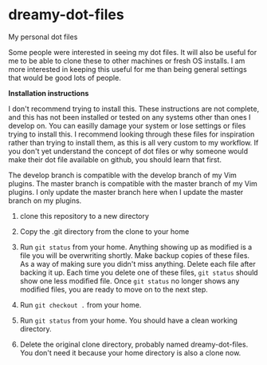 # dreamy-dot-files
My personal dot files

Some people were interested in seeing my dot files. It will also be useful for me to be able to clone these to other machines or fresh OS installs. I am more interested in keeping this useful for me than being general settings that would be good lots of people.

<b>Installation instructions</b>

I don't recommend trying to install this. These instructions are not complete, and this has not been installed or tested on any systems other than ones I develop on. You can easilly damage your system or lose settings or files trying to install this. I recommend looking through these files for inspiration rather than trying to install them, as this is all very custom to my workflow. If you don't yet understand the concept of dot files or why someone would make their dot file available on github, you should learn that first.

The develop branch is compatible with the develop branch of my Vim plugins. The master branch is compatible with the master branch of my Vim plugins. I only update the master branch here when I update the master branch on my plugins.

1) clone this repository to a new directory

2) Copy the .git directory from the clone to your home

3) Run `git status` from your home. Anything showing up as modified is a file you will be overwriting shortly. Make backup copies of these files. As a way of making sure you didn't miss anything. Delete each file after backing it up. Each time you delete one of these files, `git status` should show one less modified file. Once `git status` no longer shows any modified files, you are ready to move on to the next step.

6) Run `git checkout .` from your home.

7) Run `git status` from your home. You should have a clean working directory.

8) Delete the original clone directory, probably named dreamy-dot-files. You don't need it because your home directory is also a clone now.
